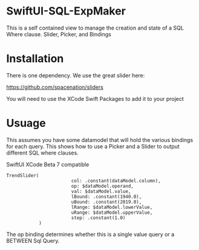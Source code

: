 # SwiftUI-SQL-ExpMaker
This is a self contained view to manage the creation and state of a SQL Where clause. Slider, Picker, and Bindings 

# Installation
There is one dependency. We use the great slider here:

https://github.com/spacenation/sliders

You will need to use the XCode Swift Packages to add it to your project

# Usuage
This assumes you have some datamodel that will hold the various bindings for each query. This shows how to use a Picker and a Slider to output different SQL where clauses.

SwiftUI XCode Beta 7 compatible

```
TrendSlider(
                        col: .constant(dataModel.column),
                        op: $dataModel.operand,
                        val: $dataModel.value,
                        lBound: .constant(1940.0),
                        uBound: .constant(2019.0),
                        lRange: $dataModel.lowerValue,
                        uRange: $dataModel.upperValue,
                        step: .constant(1.0)
            )
```

The op binding determines whether this is a single value query or a BETWEEN Sql Query.
